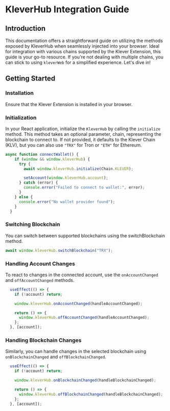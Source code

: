 # KleverHub Integration Guide

## Introduction

This documentation offers a straightforward guide on utilizing the methods exposed by KleverHub when seamlessly injected into your browser. Ideal for integration with various chains supported by the Klever Extension, this guide is your go-to resource. If you're not dealing with multiple chains, you can stick to using `kleverWeb` for a simplified experience. Let's dive in!

## Getting Started

### Installation

Ensure that the Klever Extension is installed in your browser.

### Initialization

In your React application, initialize the `KleverHub` by calling the `initialize` method. This method takes an optional parameter, chain, representing the blockchain to connect to. If not provided, it defaults to the Klever Chain (KLV), but you can also use `"TRX"` for Tron or `"ETH"` for Ethereum.

```javascript
async function connectWallet() {
    if (window && window.kleverHub) {
      try {
        await window.kleverHub.initialize(Chain.KLEVER);

        setAccount(window.kleverHub.account);
      } catch (error) {
        console.error("Failed to connect to wallet:", error);
      }
    } else {
      console.error("No wallet provider found");
    }
  }

```

### Switching Blockchain
You can switch between supported blockchains using the switchBlockchain method.

```javascript
await window.kleverHub.switchBlockchain("TRX");
```

### Handling Account Changes
To react to changes in the connected account, use the `onAccountChanged` and `offAccountChanged` methods.

```javascript
  useEffect(() => {
    if (!account) return;

    window.kleverHub.onAccountChanged(handleAccountChanged);

    return () => {
      window.kleverHub.offAccountChanged(handleAccountChanged);
    };
  }, [account]);
```

### Handling Blockchain Changes
Similarly, you can handle changes in the selected blockchain using `onBlockchainChanged` and `offBlockchainChanged`.

```javascript
  useEffect(() => {
    if (!account) return;

    window.kleverHub.onBlockchainChanged(handleBlockchainChanged);

    return () => {
      window.kleverHub.offBlockchainChanged(handleBlockchainChanged);
    };
  }, [account]);
```
